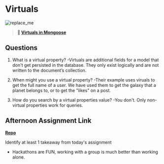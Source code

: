 # Virtuals

![replace_me](https://codeworks.blob.core.windows.net/public/assets/img/illustrations/placeholder.svg)

> **📖 [Virtuals in Mongoose](https://codeworksacademy.com/fs-student-guide/resources/wk5/04-Virtuals)**

## Questions

1. What is a virtual property?
    -Virtuals are additional fields for a model that don't get persisted in the database. They only exist logically and are not written to the document’s collection.

2. When might you use a virtual property? 
    -Their example uses viruals to get the full name of a user. We have used them to get the galaxy that a planet belongs to, or to get the "likes" on a post. 

3. How do you search by a virtual properties value?
    -You don't. Only non-virtual properties work for queries.

## Afternoon Assignment Link

**[Repo](https://github.com/ThomF/HACKATHON)**

Identify at least 1 takeaway from today's assignment
- Hackathons are FUN, working with a group is much better than working alone. 
